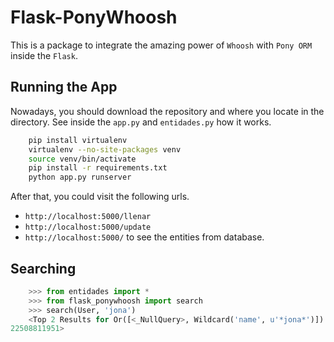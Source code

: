 # Flask-PonyWhoosh
This is a package to integrate the amazing power of `Whoosh` with `Pony ORM` inside the `Flask`.


## Running the App
Nowadays, you should download the repository and where you locate in the directory. See inside the `app.py` and `entidades.py` how it works.

```bash
    pip install virtualenv
    virtualenv --no-site-packages venv
    source venv/bin/activate
    pip install -r requirements.txt
    python app.py runserver

```

After that, you could visit the following urls.
-   `http://localhost:5000/llenar`
-   `http://localhost:5000/update`
-   `http://localhost:5000/` to see the entities from database.


## Searching 

```python
    >>> from entidades import *
    >>> from flask_ponywhoosh import search
    >>> search(User, 'jona')
    <Top 2 Results for Or([<_NullQuery>, Wildcard('name', u'*jona*')]) runtime=0.003
22508811951>
```
